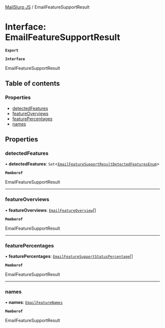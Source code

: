 [MailSlurp JS](../README.md) / EmailFeatureSupportResult

# Interface: EmailFeatureSupportResult

**`Export`**

**`Interface`**

EmailFeatureSupportResult

## Table of contents

### Properties

- [detectedFeatures](EmailFeatureSupportResult.md#detectedfeatures)
- [featureOverviews](EmailFeatureSupportResult.md#featureoverviews)
- [featurePercentages](EmailFeatureSupportResult.md#featurepercentages)
- [names](EmailFeatureSupportResult.md#names)

## Properties

### detectedFeatures

• **detectedFeatures**: `Set`<[`EmailFeatureSupportResultDetectedFeaturesEnum`](../enums/EmailFeatureSupportResultDetectedFeaturesEnum.md)\>

**`Memberof`**

EmailFeatureSupportResult

___

### featureOverviews

• **featureOverviews**: [`EmailFeatureOverview`](EmailFeatureOverview.md)[]

**`Memberof`**

EmailFeatureSupportResult

___

### featurePercentages

• **featurePercentages**: [`EmailFeatureSupportStatusPercentage`](EmailFeatureSupportStatusPercentage.md)[]

**`Memberof`**

EmailFeatureSupportResult

___

### names

• **names**: [`EmailFeatureNames`](EmailFeatureNames.md)

**`Memberof`**

EmailFeatureSupportResult
